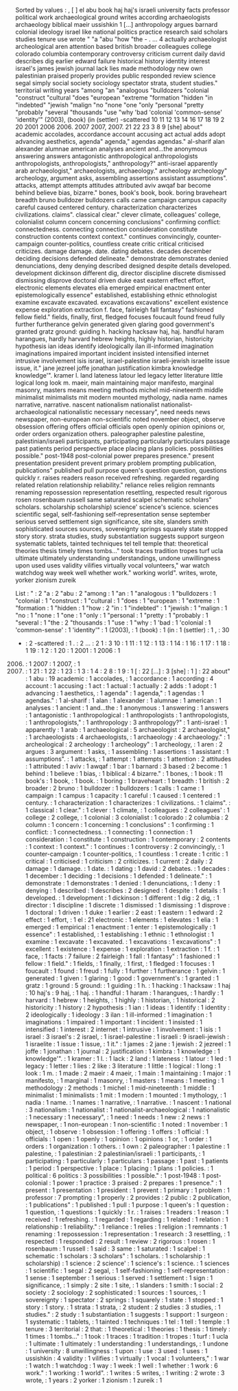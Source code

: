 Sorted by values :
, [ ] el abu book haj haj's israeli university facts professor political work archaeological ground writes according archaeologists archaeology biblical maeir ussishkin 1 [...] anthropology argues barnard colonial ideology israel like national politics practice research said scholars studies tenure use wrote " "a "abu "how "the - . ... 4 actually archaeologist archeological aren attention based british broader colleagues college colorado columbia contemporary controversy criticism current daily david describes dig earlier edward failure historical history identity interest israel's james jewish journal lack lies made methodology new own palestinian praised properly provides public responded review science segal simply social society sociology spectator strata, student studies." territorial writing years "among "an "analogous "bulldozers "colonial "construct "cultural "does "european "extreme "formation "hidden "in "indebted" "jewish "malign "no "none "one "only "personal "pretty "probably "several "thousands "use "why 'bad 'colonial 'common-sense' 'identity'" (2003), (book) (in (settler) -scattered 10 11 12 13 14 16 17 18 19 2 20 2001 2006 2006. 2007 2007, 2007. 21 22 23 3 8 9 [she] about" academic accolades, accordance account accusing act actual adds adopt advancing aesthetics, agenda" agenda," agendas agendas." al-sharif alan alexander alumnae american analyses ancient and...the anonymous answering answers antagonistic anthropological anthropologists anthropologists, anthropologists," anthropology?" anti-israel apparently arab archaeologist," archaeologists, archaeology." archeology archeology" archeology, argument asks, assembling assertions assistant assumptions". attacks, attempt attempts attitudes attributed aviv awqaf bar become behind believe bias, bizarre." bones, book's book, book. boring braveheart breadth bruno bulldozer bulldozers calls came campaign campus capacity careful caused centered century. characterization characterizes civilizations. claims". classical clear." clever climate, colleagues' college, colonialist column concern concerning conclusions" confirming conflict: connectedness. connecting connection consideration constitute construction contents context context." continues convincingly, counter-campaign counter-politics, countless create critic critical criticised criticizes. damage damage. date. dating debates. decades december deciding decisions defended delineate." demonstrate demonstrates denied denunciations, deny denying described designed despite details developed. development dickinson different dig, director discipline discrete dismissed dismissing disprove doctoral driven duke east eastern effect effort, electronic elements elevates elia emerged empirical enactment enter epistemologically essence" established, establishing ethnic ethnologist examine excavate excavated. excavations excavations" excellent existence expense exploration extraction f. face, fairleigh fall fantasy" fashioned fellow field." fields, finally, first, fledged focuses foucault found freud fully further furtherance gelvin generated given glaring good government's granted gratz ground: guiding h. hacking hacksaw haj, haj. handful haram harangues, hardly harvard hebrew heights, highly historian, historicity hypothesis ian ideas identify ideologically ilan ill-informed imagination imaginations impaired important incident insisted intensified internet intrusive involvement isis israel, israel-palestine israeli-jewish israelite issue issue, it." jane jezreel joffe jonathan justification kimbra knowledge knowledge'". kramer l. land lateness latour led legacy letter literature little logical long look m. maeir, main maintaining major manifesto, marginal masonry, masters means meeting methods michel mid-nineteenth middle minimalist minimalists mit modern mounted mythology, nadia name. names narrative, narrative. nascent nationalism nationalist nationalist-archaeological nationalistic necessary necessary", need needs news newspaper, non-european non-scientific noted november object, observe obsession offering offers official officials open openly opinion opinions or, order orders organization others. paleographer palestine palestine, palestinian/israeli participants, participating particularly particulars passage past patients period perspective place placing plans policies. possibilities possible." post-1948 post-colonial power prepares presence." present presentation president prevent primary problem prompting publication, publications" published pull purpose queen's question question, questions quickly r. raises readers reason received refreshing. regarded regarding related relation relationship reliability." reliance relies religion remnants renaming repossession representation resettling, respected result rigorous rosen rosenbaum russell same saturated scalpel schematic scholars" scholars. scholarship scholarship) science' science's science. sciences scientific segal, self-fashioning self-representation sense september serious served settlement sign significance, site site, slanders smith sophisticated sources sources, sovereignty springs squarely state stopped story story. strata studies, study substantiation suggests support surgeon systematic tablets, tainted techniques tel tell temple that: theoretical theories thesis timely times tombs..." took traces tradition tropes turf ucla ultimate ultimately understanding understandings, undone unwillingness upon used uses validity vilifies virtually vocal volunteers," war watch watchdog way week well whether work." working world". writes, wrote, yorker zionism zureik 

List :
" : 2
"a : 2
"abu : 2
"among : 1
"an : 1
"analogous : 1
"bulldozers : 1
"colonial : 1
"construct : 1
"cultural : 1
"does : 1
"european : 1
"extreme : 1
"formation : 1
"hidden : 1
"how : 2
"in : 1
"indebted" : 1
"jewish : 1
"malign : 1
"no : 1
"none : 1
"one : 1
"only : 1
"personal : 1
"pretty : 1
"probably : 1
"several : 1
"the : 2
"thousands : 1
"use : 1
"why : 1
'bad : 1
'colonial : 1
'common-sense' : 1
'identity'" : 1
(2003), : 1
(book) : 1
(in : 1
(settler) : 1
, : 30
- : 2
-scattered : 1
. : 2
... : 2
1 : 3
10 : 1
11 : 1
12 : 1
13 : 1
14 : 1
16 : 1
17 : 1
18 : 1
19 : 1
2 : 1
20 : 1
2001 : 1
2006 : 1
2006. : 1
2007 : 1
2007, : 1
2007. : 1
21 : 1
22 : 1
23 : 1
3 : 1
4 : 2
8 : 1
9 : 1
[ : 22
[...] : 3
[she] : 1
] : 22
about" : 1
abu : 19
academic : 1
accolades, : 1
accordance : 1
according : 4
account : 1
accusing : 1
act : 1
actual : 1
actually : 2
adds : 1
adopt : 1
advancing : 1
aesthetics, : 1
agenda" : 1
agenda," : 1
agendas : 1
agendas." : 1
al-sharif : 1
alan : 1
alexander : 1
alumnae : 1
american : 1
analyses : 1
ancient : 1
and...the : 1
anonymous : 1
answering : 1
answers : 1
antagonistic : 1
anthropological : 1
anthropologists : 1
anthropologists, : 1
anthropologists," : 1
anthropology : 3
anthropology?" : 1
anti-israel : 1
apparently : 1
arab : 1
archaeological : 5
archaeologist : 2
archaeologist," : 1
archaeologists : 4
archaeologists, : 1
archaeology : 4
archaeology." : 1
archeological : 2
archeology : 1
archeology" : 1
archeology, : 1
aren : 2
argues : 3
argument : 1
asks, : 1
assembling : 1
assertions : 1
assistant : 1
assumptions". : 1
attacks, : 1
attempt : 1
attempts : 1
attention : 2
attitudes : 1
attributed : 1
aviv : 1
awqaf : 1
bar : 1
barnard : 3
based : 2
become : 1
behind : 1
believe : 1
bias, : 1
biblical : 4
bizarre." : 1
bones, : 1
book : 11
book's : 1
book, : 1
book. : 1
boring : 1
braveheart : 1
breadth : 1
british : 2
broader : 2
bruno : 1
bulldozer : 1
bulldozers : 1
calls : 1
came : 1
campaign : 1
campus : 1
capacity : 1
careful : 1
caused : 1
centered : 1
century. : 1
characterization : 1
characterizes : 1
civilizations. : 1
claims". : 1
classical : 1
clear." : 1
clever : 1
climate, : 1
colleagues : 2
colleagues' : 1
college : 2
college, : 1
colonial : 3
colonialist : 1
colorado : 2
columbia : 2
column : 1
concern : 1
concerning : 1
conclusions" : 1
confirming : 1
conflict: : 1
connectedness. : 1
connecting : 1
connection : 1
consideration : 1
constitute : 1
construction : 1
contemporary : 2
contents : 1
context : 1
context." : 1
continues : 1
controversy : 2
convincingly, : 1
counter-campaign : 1
counter-politics, : 1
countless : 1
create : 1
critic : 1
critical : 1
criticised : 1
criticism : 2
criticizes. : 1
current : 2
daily : 2
damage : 1
damage. : 1
date. : 1
dating : 1
david : 2
debates. : 1
decades : 1
december : 1
deciding : 1
decisions : 1
defended : 1
delineate." : 1
demonstrate : 1
demonstrates : 1
denied : 1
denunciations, : 1
deny : 1
denying : 1
described : 1
describes : 2
designed : 1
despite : 1
details : 1
developed. : 1
development : 1
dickinson : 1
different : 1
dig : 2
dig, : 1
director : 1
discipline : 1
discrete : 1
dismissed : 1
dismissing : 1
disprove : 1
doctoral : 1
driven : 1
duke : 1
earlier : 2
east : 1
eastern : 1
edward : 2
effect : 1
effort, : 1
el : 21
electronic : 1
elements : 1
elevates : 1
elia : 1
emerged : 1
empirical : 1
enactment : 1
enter : 1
epistemologically : 1
essence" : 1
established, : 1
establishing : 1
ethnic : 1
ethnologist : 1
examine : 1
excavate : 1
excavated. : 1
excavations : 1
excavations" : 1
excellent : 1
existence : 1
expense : 1
exploration : 1
extraction : 1
f. : 1
face, : 1
facts : 7
failure : 2
fairleigh : 1
fall : 1
fantasy" : 1
fashioned : 1
fellow : 1
field." : 1
fields, : 1
finally, : 1
first, : 1
fledged : 1
focuses : 1
foucault : 1
found : 1
freud : 1
fully : 1
further : 1
furtherance : 1
gelvin : 1
generated : 1
given : 1
glaring : 1
good : 1
government's : 1
granted : 1
gratz : 1
ground : 5
ground: : 1
guiding : 1
h. : 1
hacking : 1
hacksaw : 1
haj : 10
haj's : 9
haj, : 1
haj. : 1
handful : 1
haram : 1
harangues, : 1
hardly : 1
harvard : 1
hebrew : 1
heights, : 1
highly : 1
historian, : 1
historical : 2
historicity : 1
history : 2
hypothesis : 1
ian : 1
ideas : 1
identify : 1
identity : 2
ideologically : 1
ideology : 3
ilan : 1
ill-informed : 1
imagination : 1
imaginations : 1
impaired : 1
important : 1
incident : 1
insisted : 1
intensified : 1
interest : 2
internet : 1
intrusive : 1
involvement : 1
isis : 1
israel : 3
israel's : 2
israel, : 1
israel-palestine : 1
israeli : 9
israeli-jewish : 1
israelite : 1
issue : 1
issue, : 1
it." : 1
james : 2
jane : 1
jewish : 2
jezreel : 1
joffe : 1
jonathan : 1
journal : 2
justification : 1
kimbra : 1
knowledge : 1
knowledge'". : 1
kramer : 1
l. : 1
lack : 2
land : 1
lateness : 1
latour : 1
led : 1
legacy : 1
letter : 1
lies : 2
like : 3
literature : 1
little : 1
logical : 1
long : 1
look : 1
m. : 1
made : 2
maeir : 4
maeir, : 1
main : 1
maintaining : 1
major : 1
manifesto, : 1
marginal : 1
masonry, : 1
masters : 1
means : 1
meeting : 1
methodology : 2
methods : 1
michel : 1
mid-nineteenth : 1
middle : 1
minimalist : 1
minimalists : 1
mit : 1
modern : 1
mounted : 1
mythology, : 1
nadia : 1
name. : 1
names : 1
narrative, : 1
narrative. : 1
nascent : 1
national : 3
nationalism : 1
nationalist : 1
nationalist-archaeological : 1
nationalistic : 1
necessary : 1
necessary", : 1
need : 1
needs : 1
new : 2
news : 1
newspaper, : 1
non-european : 1
non-scientific : 1
noted : 1
november : 1
object, : 1
observe : 1
obsession : 1
offering : 1
offers : 1
official : 1
officials : 1
open : 1
openly : 1
opinion : 1
opinions : 1
or, : 1
order : 1
orders : 1
organization : 1
others. : 1
own : 2
paleographer : 1
palestine : 1
palestine, : 1
palestinian : 2
palestinian/israeli : 1
participants, : 1
participating : 1
particularly : 1
particulars : 1
passage : 1
past : 1
patients : 1
period : 1
perspective : 1
place : 1
placing : 1
plans : 1
policies. : 1
political : 6
politics : 3
possibilities : 1
possible." : 1
post-1948 : 1
post-colonial : 1
power : 1
practice : 3
praised : 2
prepares : 1
presence." : 1
present : 1
presentation : 1
president : 1
prevent : 1
primary : 1
problem : 1
professor : 7
prompting : 1
properly : 2
provides : 2
public : 2
publication, : 1
publications" : 1
published : 1
pull : 1
purpose : 1
queen's : 1
question : 1
question, : 1
questions : 1
quickly : 1
r. : 1
raises : 1
readers : 1
reason : 1
received : 1
refreshing. : 1
regarded : 1
regarding : 1
related : 1
relation : 1
relationship : 1
reliability." : 1
reliance : 1
relies : 1
religion : 1
remnants : 1
renaming : 1
repossession : 1
representation : 1
research : 3
resettling, : 1
respected : 1
responded : 2
result : 1
review : 2
rigorous : 1
rosen : 1
rosenbaum : 1
russell : 1
said : 3
same : 1
saturated : 1
scalpel : 1
schematic : 1
scholars : 3
scholars" : 1
scholars. : 1
scholarship : 1
scholarship) : 1
science : 2
science' : 1
science's : 1
science. : 1
sciences : 1
scientific : 1
segal : 2
segal, : 1
self-fashioning : 1
self-representation : 1
sense : 1
september : 1
serious : 1
served : 1
settlement : 1
sign : 1
significance, : 1
simply : 2
site : 1
site, : 1
slanders : 1
smith : 1
social : 2
society : 2
sociology : 2
sophisticated : 1
sources : 1
sources, : 1
sovereignty : 1
spectator : 2
springs : 1
squarely : 1
state : 1
stopped : 1
story : 1
story. : 1
strata : 1
strata, : 2
student : 2
studies : 3
studies, : 1
studies." : 2
study : 1
substantiation : 1
suggests : 1
support : 1
surgeon : 1
systematic : 1
tablets, : 1
tainted : 1
techniques : 1
tel : 1
tell : 1
temple : 1
tenure : 3
territorial : 2
that: : 1
theoretical : 1
theories : 1
thesis : 1
timely : 1
times : 1
tombs..." : 1
took : 1
traces : 1
tradition : 1
tropes : 1
turf : 1
ucla : 1
ultimate : 1
ultimately : 1
understanding : 1
understandings, : 1
undone : 1
university : 8
unwillingness : 1
upon : 1
use : 3
used : 1
uses : 1
ussishkin : 4
validity : 1
vilifies : 1
virtually : 1
vocal : 1
volunteers," : 1
war : 1
watch : 1
watchdog : 1
way : 1
week : 1
well : 1
whether : 1
work : 6
work." : 1
working : 1
world". : 1
writes : 5
writes, : 1
writing : 2
wrote : 3
wrote, : 1
years : 2
yorker : 1
zionism : 1
zureik : 1
